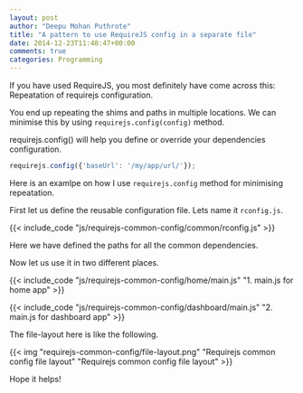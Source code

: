 ```yaml
---
layout: post
author: "Deepu Mohan Puthrote"
title: "A pattern to use RequireJS config in a separate file"
date: 2014-12-23T11:48:47+00:00
comments: true
categories: Programming
---
```


If you have used RequireJS, you most definitely have come across this: Repeatation of requirejs configuration.

You end up repeating the shims and paths in multiple locations. We can minimise this by using `requirejs.config(config)` method.

requirejs.config() will help you define or override your dependencies configuration.

``` js
requirejs.config({'baseUrl': '/my/app/url/'});
```

Here is an examlpe on how I use `requirejs.config` method for minimising repeatation.

First let us define the reusable configuration file. Lets name it `rconfig.js`.

{{< include_code "js/requirejs-common-config/common/rconfig.js" >}}

Here we have defined the paths for all the common dependencies.

Now let us use it in two different places.

{{< include_code "js/requirejs-common-config/home/main.js" "1. main.js for home app" >}}

{{< include_code "js/requirejs-common-config/dashboard/main.js" "2. main.js for dashboard app" >}}

The file-layout here is like the following.

{{< img  "requirejs-common-config/file-layout.png" "Requirejs common config file layout" "Requirejs common config file layout" >}}

Hope it helps!
